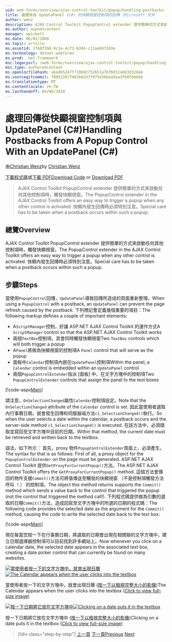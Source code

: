 ```yaml
---
uid: web-forms/overview/ajax-control-toolkit/popup/handling-postbacks-from-a-popup-control-with-an-updatepanel-cs
title: 處理來自 UpdatePanel (C#) 的快顯視窗控制項的回傳 |Microsoft 文件
author: wenz
description: AJAX Control Toolkit PopupControl extender 提供簡單的方式來啟動任何其他控制項時，觸發快顯視窗。 特別注意，必須採取...
ms.author: aspnetcontent
manager: wpickett
ms.date: 06/02/2008
ms.topic: article
ms.assetid: 1f68f59d-9c1e-4cf3-b304-c13ae6b7203e
ms.technology: dotnet-webforms
ms.prod: .net-framework
msc.legacyurl: /web-forms/overview/ajax-control-toolkit/popup/handling-postbacks-from-a-popup-control-with-an-updatepanel-cs
msc.type: authoredcontent
ms.openlocfilehash: abedb5247f710b02752651a7bfb011ab63d32844
ms.sourcegitcommit: f8852267f463b62d7f975e56bea9aa3f68fbbdeb
ms.translationtype: MT
ms.contentlocale: zh-TW
ms.lasthandoff: 04/06/2018
---
```

<a name="handling-postbacks-from-a-popup-control-with-an-updatepanel-c"></a><span data-ttu-id="28c33-104">處理回傳從快顯視窗控制項與 UpdatePanel (C#)</span><span class="sxs-lookup"><span data-stu-id="28c33-104">Handling Postbacks from A Popup Control With an UpdatePanel (C#)</span></span>
====================
<span data-ttu-id="28c33-105">由[Christian Wenz](https://github.com/wenz)</span><span class="sxs-lookup"><span data-stu-id="28c33-105">by [Christian Wenz](https://github.com/wenz)</span></span>

<span data-ttu-id="28c33-106">[下載程式碼](http://download.microsoft.com/download/9/3/f/93f8daea-bebd-4821-833b-95205389c7d0/PopupControl2.cs.zip)或[下載 PDF](http://download.microsoft.com/download/2/d/c/2dc10e34-6983-41d4-9c08-f78f5387d32b/popupcontrol2CS.pdf)</span><span class="sxs-lookup"><span data-stu-id="28c33-106">[Download Code](http://download.microsoft.com/download/9/3/f/93f8daea-bebd-4821-833b-95205389c7d0/PopupControl2.cs.zip) or [Download PDF](http://download.microsoft.com/download/2/d/c/2dc10e34-6983-41d4-9c08-f78f5387d32b/popupcontrol2CS.pdf)</span></span>

> <span data-ttu-id="28c33-107">AJAX Control Toolkit PopupControl extender 提供簡單的方式來啟動任何其他控制項時，觸發快顯視窗。</span><span class="sxs-lookup"><span data-stu-id="28c33-107">The PopupControl extender in the AJAX Control Toolkit offers an easy way to trigger a popup when any other control is activated.</span></span> <span data-ttu-id="28c33-108">快顯內發生回傳時必須特別注意。</span><span class="sxs-lookup"><span data-stu-id="28c33-108">Special care has to be taken when a postback occurs within such a popup.</span></span>


## <a name="overview"></a><span data-ttu-id="28c33-109">總覽</span><span class="sxs-lookup"><span data-stu-id="28c33-109">Overview</span></span>

<span data-ttu-id="28c33-110">AJAX Control Toolkit PopupControl extender 提供簡單的方式來啟動任何其他控制項時，觸發快顯視窗。</span><span class="sxs-lookup"><span data-stu-id="28c33-110">The PopupControl extender in the AJAX Control Toolkit offers an easy way to trigger a popup when any other control is activated.</span></span> <span data-ttu-id="28c33-111">快顯內發生回傳時必須特別注意。</span><span class="sxs-lookup"><span data-stu-id="28c33-111">Special care has to be taken when a postback occurs within such a popup.</span></span>

## <a name="steps"></a><span data-ttu-id="28c33-112">步驟</span><span class="sxs-lookup"><span data-stu-id="28c33-112">Steps</span></span>

<span data-ttu-id="28c33-113">當使用`PopupControl`回傳，`UpdatePanel`導致回傳所造成的頁面重新整理。</span><span class="sxs-lookup"><span data-stu-id="28c33-113">When using a `PopupControl` with a postback, an `UpdatePanel` can prevent the page refresh caused by the postback.</span></span> <span data-ttu-id="28c33-114">下列標記會定義幾個重要的項目：</span><span class="sxs-lookup"><span data-stu-id="28c33-114">The following markup defines a couple of important elements:</span></span>

- <span data-ttu-id="28c33-115">A`ScriptManager`控制，好讓 ASP.NET AJAX Control Toolkit 的運作方式</span><span class="sxs-lookup"><span data-stu-id="28c33-115">A `ScriptManager` control so that the ASP.NET AJAX Control Toolkit works</span></span>
- <span data-ttu-id="28c33-116">兩個`TextBox`控制項，其會同時觸發快顯視窗</span><span class="sxs-lookup"><span data-stu-id="28c33-116">Two `TextBox` controls which will both trigger a popup</span></span>
- <span data-ttu-id="28c33-117">A`Panel`將做為快顯視窗的控制項</span><span class="sxs-lookup"><span data-stu-id="28c33-117">A `Panel` control that will serve as the popup</span></span>
- <span data-ttu-id="28c33-118">面板中`Calendar`控制項內嵌在`UpdatePanel`控制項</span><span class="sxs-lookup"><span data-stu-id="28c33-118">Within the panel, a `Calendar` control is embedded within an `UpdatePanel` control</span></span>
- <span data-ttu-id="28c33-119">兩個`PopupControlExtender`指派 [面板] 中，在文字方塊中的控制項</span><span class="sxs-lookup"><span data-stu-id="28c33-119">Two `PopupControlExtender` controls that assign the panel to the text boxes</span></span>

[!code-aspx[Main](handling-postbacks-from-a-popup-control-with-an-updatepanel-cs/samples/sample1.aspx)]

<span data-ttu-id="28c33-120">請注意，`OnSelectionChanged`屬性`Calendar`控制項設定。</span><span class="sxs-lookup"><span data-stu-id="28c33-120">Note that the `OnSelectionChanged` attribute of the `Calendar` control is set.</span></span> <span data-ttu-id="28c33-121">因此當使用者選取內行事曆日期，就會發生回傳和伺服器端方法`c1_SelectionChanged()`執行。</span><span class="sxs-lookup"><span data-stu-id="28c33-121">So when the user selects a date within the calendar, a postback occurs and the server-side method `c1_SelectionChanged()` is executed.</span></span> <span data-ttu-id="28c33-122">在該方法中，必須擷取並寫回至文字方塊中目前的日期。</span><span class="sxs-lookup"><span data-stu-id="28c33-122">Within that method, the current date must be retrieved and written back to the textbox.</span></span>

<span data-ttu-id="28c33-123">語法，如下所示： 首先，proxy 物件`PopupControlExtender`頁面上，必須產生。</span><span class="sxs-lookup"><span data-stu-id="28c33-123">The syntax for that is as follows: First of all, a proxy object for the `PopupControlExtender` on the page must be generated.</span></span> <span data-ttu-id="28c33-124">ASP.NET AJAX Control Toolkit 提供`GetProxyForCurrentPopup()`方法。</span><span class="sxs-lookup"><span data-stu-id="28c33-124">The ASP.NET AJAX Control Toolkit offers the `GetProxyForCurrentPopup()` method.</span></span> <span data-ttu-id="28c33-125">這個方法會傳回的物件支援`Commit()`方法可將值傳送至觸發的快顯視窗 （不是控制項觸發方法呼叫 ！） 的控制項。</span><span class="sxs-lookup"><span data-stu-id="28c33-125">The object this method returns supports the `Commit()` method which sends a value back to the control that triggered the popup (not the control that triggered the method call!).</span></span> <span data-ttu-id="28c33-126">下列程式碼提供做為引數的選取的日期`Commit()`方法，造成回寫至文字方塊中的所選的日期的程式碼：</span><span class="sxs-lookup"><span data-stu-id="28c33-126">The following code provides the selected date as the argument for the `Commit()` method, causing the code to write the selected date back to the text box:</span></span>

[!code-aspx[Main](handling-postbacks-from-a-popup-control-with-an-updatepanel-cs/samples/sample2.aspx)]

<span data-ttu-id="28c33-127">現在每當您按一下在行事曆日期，將選取的日期會出現在相關聯的文字方塊中，建立日期選擇器控制項可以目前找到許多網站上。</span><span class="sxs-lookup"><span data-stu-id="28c33-127">Now whenever you click on a calendar date, the selected date appears in the associated text box, creating a date picker control that can currently be found on many websites.</span></span>


<span data-ttu-id="28c33-128">[![當使用者按一下的文字方塊中，就會出現日曆](handling-postbacks-from-a-popup-control-with-an-updatepanel-cs/_static/image2.png)](handling-postbacks-from-a-popup-control-with-an-updatepanel-cs/_static/image1.png)</span><span class="sxs-lookup"><span data-stu-id="28c33-128">[![The Calendar appears when the user clicks into the textbox](handling-postbacks-from-a-popup-control-with-an-updatepanel-cs/_static/image2.png)](handling-postbacks-from-a-popup-control-with-an-updatepanel-cs/_static/image1.png)</span></span>

<span data-ttu-id="28c33-129">當使用者按一下的文字方塊中，就會出現日曆 ([按一下以檢視完整大小的影像](handling-postbacks-from-a-popup-control-with-an-updatepanel-cs/_static/image3.png))</span><span class="sxs-lookup"><span data-stu-id="28c33-129">The Calendar appears when the user clicks into the textbox ([Click to view full-size image](handling-postbacks-from-a-popup-control-with-an-updatepanel-cs/_static/image3.png))</span></span>


<span data-ttu-id="28c33-130">[![按一下日期將它放在文字方塊中](handling-postbacks-from-a-popup-control-with-an-updatepanel-cs/_static/image5.png)](handling-postbacks-from-a-popup-control-with-an-updatepanel-cs/_static/image4.png)</span><span class="sxs-lookup"><span data-stu-id="28c33-130">[![Clicking on a date puts it in the textbox](handling-postbacks-from-a-popup-control-with-an-updatepanel-cs/_static/image5.png)](handling-postbacks-from-a-popup-control-with-an-updatepanel-cs/_static/image4.png)</span></span>

<span data-ttu-id="28c33-131">按一下日期將它放在文字方塊中 ([按一下以檢視完整大小的影像](handling-postbacks-from-a-popup-control-with-an-updatepanel-cs/_static/image6.png))</span><span class="sxs-lookup"><span data-stu-id="28c33-131">Clicking on a date puts it in the textbox ([Click to view full-size image](handling-postbacks-from-a-popup-control-with-an-updatepanel-cs/_static/image6.png))</span></span>

> [!div class="step-by-step"]
> <span data-ttu-id="28c33-132">[上一頁](using-multiple-popup-controls-cs.md)
> [下一頁](handling-postbacks-from-a-popup-control-without-an-updatepanel-cs.md)</span><span class="sxs-lookup"><span data-stu-id="28c33-132">[Previous](using-multiple-popup-controls-cs.md)
[Next](handling-postbacks-from-a-popup-control-without-an-updatepanel-cs.md)</span></span>
